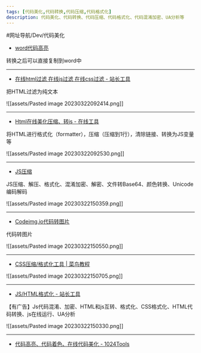 ```yaml
---
tags: [代码美化,代码转换,代码压缩,代码格式化]
description: 代码美化、代码转换、代码压缩、代码格式化、代码混淆加密、UA分析等
---
```


#网址导航/Dev/代码美化

- [word代码高亮](http://www.codeinword.com/)

转换之后可以直接复制到word中

---

- [在线html过滤 在线js过滤 在线css过滤 - 站长工具](https://tool.chinaz.com/htmlfilter)

把HTML过滤为纯文本

![[assets/Pasted image 20230322092414.png]]

---

- [Html在线美化压缩、转js - 在线工具](https://tool.lu/html)

将HTML进行格式化（formatter），压缩（压缩到1行），清除链接、转换为JS变量等

![[assets/Pasted image 20230322092530.png]]

---

- [JS压缩](https://www.css-js.com/)

JS压缩、解压、格式化、混淆加密、解密、文件转Base64、颜色转换、Unicode编码解码

![[assets/Pasted image 20230322150359.png]]

---

- [Codeimg.io代码转图片](https://codeimg.io/)

代码转图片

![[assets/Pasted image 20230322150550.png]]

---

- [CSS压缩/格式化工具 | 菜鸟教程](https://www.runoob.com/csspack)

![[assets/Pasted image 20230322150705.png]]

---

- [JS/HTML格式化 - 站长工具](https://tool.chinaz.com/tools/jsformat.aspx)

【有广告】Js代码混淆、加密、HTML和js互转、格式化、CSS格式化、HTML代码转换、js在线运行、UA分析

![[assets/Pasted image 20230322150330.png]]

---

- [代码高亮、代码着色、在线代码美化 - 1024Tools](https://1024tools.com/highlight)

